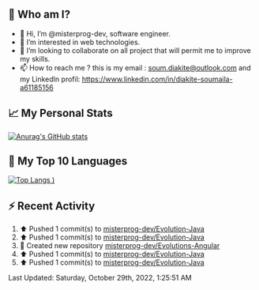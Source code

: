 ## **🔎 Who am I?**
- 👋 Hi, I’m @misterprog-dev, software engineer.
- 👀 I’m interested in web technologies.
- 💞️ I’m looking to collaborate on all project that will permit me to improve my skills.
- 📫 How to reach me ? this is my email : soum.diakite@outlook.com and my LinkedIn profil: https://www.linkedin.com/in/diakite-soumaila-a61185156


## **📈 My Personal Stats**
[![Anurag's GitHub stats](https://github-readme-stats.vercel.app/api?username=misterprog-dev&count_private=true&show_icons=true)](https://github.com/anuraghazra/github-readme-stats)

## **📣 My Top 10 Languages**
[![Top Langs](https://github-readme-stats.vercel.app/api/top-langs/?username=misterprog-dev&langs_count=10&layout=compact&hide=html,css&hide_title=true&&&show_icons=true)
)](https://github.com/anuraghazra/github-readme-stats)

## **⚡ Recent Activity**
<!--RECENT_ACTIVITY:start-->
1. ⬆️ Pushed 1 commit(s) to [misterprog-dev/Evolution-Java](https://github.com/misterprog-dev/Evolution-Java)
2. ⬆️ Pushed 1 commit(s) to [misterprog-dev/Evolution-Java](https://github.com/misterprog-dev/Evolution-Java)
3. 📔 Created new repository [misterprog-dev/Evolutions-Angular](https://github.com/misterprog-dev/Evolutions-Angular)
4. ⬆️ Pushed 1 commit(s) to [misterprog-dev/Evolution-Java](https://github.com/misterprog-dev/Evolution-Java)
5. ⬆️ Pushed 1 commit(s) to [misterprog-dev/Evolution-Java](https://github.com/misterprog-dev/Evolution-Java)
<!--RECENT_ACTIVITY:end-->
<!--RECENT_ACTIVITY:last_update-->
Last Updated: Saturday, October 29th, 2022, 1:25:51 AM
<!--RECENT_ACTIVITY:last_update_end-->

<!---
misterprog-dev/misterprog-dev is a ✨ special ✨ repository because its `README.md` (this file) appears on your GitHub profile.
You can click the Preview link to take a look at your changes.
--->



